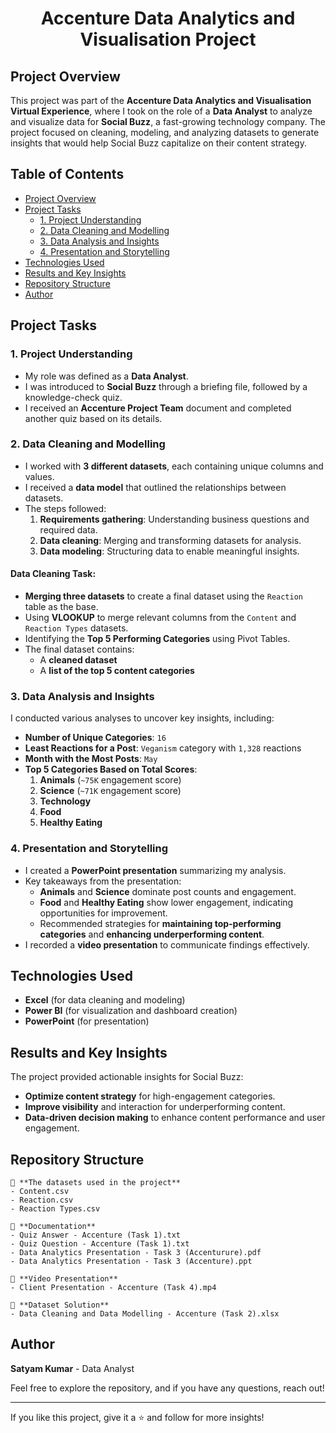 <h1 align="center"> Accenture Data Analytics and Visualisation Project </h1>

## Project Overview
This project was part of the **Accenture Data Analytics and Visualisation Virtual Experience**, where I took on the role of a **Data Analyst** to analyze and visualize data for **Social Buzz**, a fast-growing technology company. The project focused on cleaning, modeling, and analyzing datasets to generate insights that would help Social Buzz capitalize on their content strategy.

## Table of Contents
- [Project Overview](#project-overview)
- [Project Tasks](#project-tasks)
  - [1. Project Understanding](#1-project-understanding)
  - [2. Data Cleaning and Modelling](#2-data-cleaning-and-modelling)
  - [3. Data Analysis and Insights](#3-data-analysis-and-insights)
  - [4. Presentation and Storytelling](#4-presentation-and-storytelling)
- [Technologies Used](#technologies-used)
- [Results and Key Insights](#results-and-key-insights)
- [Repository Structure](#repository-structure)
- [Author](#author)

## Project Tasks

### 1. Project Understanding
- My role was defined as a **Data Analyst**.
- I was introduced to **Social Buzz** through a briefing file, followed by a knowledge-check quiz.
- I received an **Accenture Project Team** document and completed another quiz based on its details.

### 2. Data Cleaning and Modelling
- I worked with **3 different datasets**, each containing unique columns and values.
- I received a **data model** that outlined the relationships between datasets.
- The steps followed:
  1. **Requirements gathering**: Understanding business questions and required data.
  2. **Data cleaning**: Merging and transforming datasets for analysis.
  3. **Data modeling**: Structuring data to enable meaningful insights.

#### Data Cleaning Task:
- **Merging three datasets** to create a final dataset using the `Reaction` table as the base.
- Using **VLOOKUP** to merge relevant columns from the `Content` and `Reaction Types` datasets.
- Identifying the **Top 5 Performing Categories** using Pivot Tables.
- The final dataset contains:
  - A **cleaned dataset**
  - A **list of the top 5 content categories**

### 3. Data Analysis and Insights

I conducted various analyses to uncover key insights, including:

- **Number of Unique Categories**: `16`
- **Least Reactions for a Post**: `Veganism` category with `1,328` reactions
- **Month with the Most Posts**: `May`
- **Top 5 Categories Based on Total Scores**:
  1. **Animals** (`~75K` engagement score)
  2. **Science** (`~71K` engagement score)
  3. **Technology**
  4. **Food**
  5. **Healthy Eating**

### 4. Presentation and Storytelling
- I created a **PowerPoint presentation** summarizing my analysis.
- Key takeaways from the presentation:
  - **Animals** and **Science** dominate post counts and engagement.
  - **Food** and **Healthy Eating** show lower engagement, indicating opportunities for improvement.
  - Recommended strategies for **maintaining top-performing categories** and **enhancing underperforming content**.
- I recorded a **video presentation** to communicate findings effectively.

## Technologies Used
- **Excel** (for data cleaning and modeling)
- **Power BI** (for visualization and dashboard creation)
- **PowerPoint** (for presentation)

## Results and Key Insights
The project provided actionable insights for Social Buzz:
- **Optimize content strategy** for high-engagement categories.
- **Improve visibility** and interaction for underperforming content.
- **Data-driven decision making** to enhance content performance and user engagement.

## Repository Structure
```
📌 **The datasets used in the project**
- Content.csv
- Reaction.csv
- Reaction Types.csv

📌 **Documentation**
- Quiz Answer - Accenture (Task 1).txt
- Quiz Question - Accenture (Task 1).txt
- Data Analytics Presentation - Task 3 (Accenturure).pdf
- Data Analytics Presentation - Task 3 (Accenture).ppt

📌 **Video Presentation**
- Client Presentation - Accenture (Task 4).mp4

📌 **Dataset Solution**
- Data Cleaning and Data Modelling - Accenture (Task 2).xlsx
```

## Author
**Satyam Kumar** - Data Analyst

Feel free to explore the repository, and if you have any questions, reach out!

---

If you like this project, give it a ⭐ and follow for more insights!
